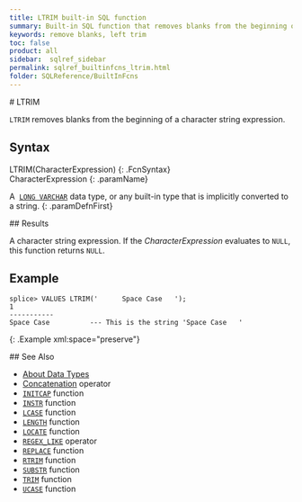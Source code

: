 ```yaml
---
title: LTRIM built-in SQL function
summary: Built-in SQL function that removes blanks from the beginning of a character expression
keywords: remove blanks, left trim
toc: false
product: all
sidebar:  sqlref_sidebar
permalink: sqlref_builtinfcns_ltrim.html
folder: SQLReference/BuiltInFcns
---
```

<section>
<div class="TopicContent" data-swiftype-index="true" markdown="1">
# LTRIM

`LTRIM` removes blanks from the beginning of a character string
expression.

## Syntax

<div class="fcnWrapperWide" markdown="1">
    LTRIM(CharacterExpression)
{: .FcnSyntax}

</div>
<div class="paramList" markdown="1">
CharacterExpression
{: .paramName}

A &nbsp;[`LONG VARCHAR`](sqlref_datatypes_longvarchar.html) data type, or any
built-in type that is implicitly converted to a string.
{: .paramDefnFirst}

</div>
## Results

A character string expression. If the *CharacterExpression* evaluates to
`NULL`, this function returns `NULL`.

## Example

<div class="preWrapper" markdown="1">
    
    splice> VALUES LTRIM('      Space Case   ');
    1
    -----------
    Space Case      	--- This is the string 'Space Case   '
{: .Example xml:space="preserve"}

</div>
## See Also

* [About Data Types](sqlref_datatypes_numerictypes.html)
* [Concatenation](sqlref_builtinfcns_concat.html) operator
* [`INITCAP`](sqlref_builtinfcns_initcap.html) function
* [`INSTR`](sqlref_builtinfcns_instr.html) function
* [`LCASE`](sqlref_builtinfcns_lcase.html) function
* [`LENGTH`](sqlref_builtinfcns_length.html) function
* [`LOCATE`](sqlref_builtinfcns_locate.html) function
* [`REGEX_LIKE`](sqlref_builtinfcns_regexplike.html) operator
* [`REPLACE`](sqlref_builtinfcns_replace.html) function
* [`RTRIM`](sqlref_builtinfcns_rtrim.html) function
* [`SUBSTR`](sqlref_builtinfcns_substr.html) function
* [`TRIM`](sqlref_builtinfcns_trim.html) function
* [`UCASE`](sqlref_builtinfcns_ucase.html) function

</div>
</section>

